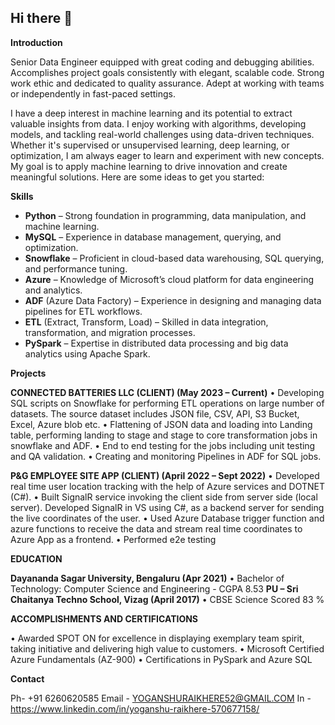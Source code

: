 ## Hi there 👋

**Introduction**

Senior Data Engineer equipped with great coding and debugging abilities. Accomplishes project goals consistently with elegant, scalable code. Strong work ethic and dedicated to quality assurance. Adept at working with teams or independently in fast-paced settings.

I have a deep interest in machine learning and its potential to extract valuable insights from data. I enjoy working with algorithms, developing models, and tackling real-world challenges using data-driven     techniques. Whether it's supervised or unsupervised learning, deep learning, or optimization, I am always eager to learn and experiment with new concepts. My goal is to apply machine learning to drive innovation and create meaningful solutions.
Here are some ideas to get you started:

**Skills**

* **Python** – Strong foundation in programming, data manipulation, and machine learning.
* **MySQL** – Experience in database management, querying, and optimization.
* **Snowflake** – Proficient in cloud-based data warehousing, SQL querying, and performance tuning.
* **Azure** – Knowledge of Microsoft’s cloud platform for data engineering and analytics.
* **ADF** (Azure Data Factory) – Experience in designing and managing data pipelines for ETL workflows.
* **ETL** (Extract, Transform, Load) – Skilled in data integration, transformation, and migration processes.
* **PySpark** – Expertise in distributed data processing and big data analytics using Apache Spark.

**Projects**

**CONNECTED BATTERIES LLC (CLIENT) (May 2023 – Current)**
• Developing SQL scripts on Snowflake for performing ETL operations on large number of datasets. The source dataset
includes JSON file, CSV, API, S3 Bucket, Excel, Azure blob etc.
• Flattening of JSON data and loading into Landing table, performing landing to stage and stage to core transformation jobs in snowflake and
ADF.
• End to end testing for the jobs including unit testing and QA validation.
• Creating and monitoring Pipelines in ADF for SQL jobs.

**P&G EMPLOYEE SITE APP (CLIENT) (April 2022 – Sept 2022)**
• Developed real time user location tracking with the help of Azure services and DOTNET (C#).
• Built SignalR service invoking the client side from server side (local server). Developed SignalR in VS using C#, as a backend
server for sending the live coordinates of the user.
• Used Azure Database trigger function and azure functions to receive the data and stream real time coordinates to Azure
App as a frontend.
• Performed e2e testing


**EDUCATION**

**Dayananda Sagar University, Bengaluru (Apr 2021)**
• Bachelor of Technology: Computer Science and Engineering - CGPA 8.53
**PU – Sri Chaitanya Techno School, Vizag (April 2017)**
• CBSE Science Scored 83 %


**ACCOMPLISHMENTS AND CERTIFICATIONS**

• Awarded SPOT ON for excellence in displaying exemplary team spirit, taking initiative and delivering high value to customers.
• Microsoft Certified Azure Fundamentals (AZ-900)
• Certifications in PySpark and Azure SQL

**Contact**

Ph- +91 6260620585
Email - YOGANSHURAIKHERE52@GMAIL.COM
In - https://www.linkedin.com/in/yoganshu-raikhere-570677158/
